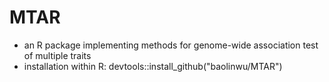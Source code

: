 # MTAR
  - an R package implementing methods for genome-wide association test of multiple traits
  - installation within R: devtools::install_github("baolinwu/MTAR")

